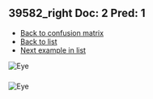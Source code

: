 ## 39582_right Doc: 2 Pred: 1
- [Back to confusion matrix](https://github.com/juliandewit/kaggle_retinopathy/blob/master/matrix.md)
- [Back to list](https://github.com/juliandewit/kaggle_retinopathy/blob/master/lists/21/list.md)
- [Next example in list](https://github.com/juliandewit/kaggle_retinopathy/blob/master/lists/21/39/396_right.md)

![Eye](https://retinopaty.blob.core.windows.net/size1024/39582_right_2.jpeg)

### 

![Eye]()
